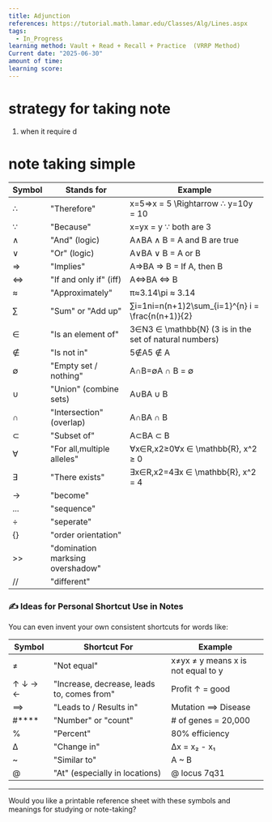 ```yaml
---
title: Adjunction
references: https://tutorial.math.lamar.edu/Classes/Alg/Lines.aspx
tags:
  - In_Progress
learning method: Vault + Read + Recall + Practice  (VRRP Method)
Current date: "2025-06-30"
amount of time: 
learning score:
---
```


# strategy for taking note 
1. when it require d



# note taking simple 

| Symbol | Stands for                       | Example                                                |
| ------ | -------------------------------- | ------------------------------------------------------ |
| ∴      | "Therefore"                      | x=5⇒x = 5 \Rightarrow ∴ y=10y = 10                     |
| ∵      | "Because"                        | x=yx = y ∵ both are 3                                  |
| ∧      | "And" (logic)                    | A∧BA ∧ B = A and B are true                            |
| ∨      | "Or" (logic)                     | A∨BA ∨ B = A or B                                      |
| ⇒      | "Implies"                        | A⇒BA ⇒ B = If A, then B                                |
| ⇔      | "If and only if" (iff)           | A⇔BA ⇔ B                                               |
| ≈      | "Approximately"                  | π≈3.14\pi ≈ 3.14                                       |
| ∑      | "Sum" or "Add up"                | ∑i=1ni=n(n+1)2\sum_{i=1}^{n} i = \frac{n(n+1)}{2}      |
| ∈      | "Is an element of"               | 3∈N3 ∈ \mathbb{N} (3 is in the set of natural numbers) |
| ∉      | "Is not in"                      | 5∉A5 ∉ A                                               |
| ∅      | "Empty set / nothing"            | A∩B=∅A ∩ B = ∅                                         |
| ∪      | "Union" (combine sets)           | A∪BA ∪ B                                               |
| ∩      | "Intersection" (overlap)         | A∩BA ∩ B                                               |
| ⊂      | "Subset of"                      | A⊂BA ⊂ B                                               |
| ∀      | "For all,multiple alleles"       | ∀x∈R,x2≥0∀x ∈ \mathbb{R}, x^2 ≥ 0                      |
| ∃      | "There exists"                   | ∃x∈R,x2=4∃x ∈ \mathbb{R}, x^2 = 4                      |
| ->     | "become"                         |                                                        |
| ...    | "sequence"                       |                                                        |
| ÷      | "seperate"                       |                                                        |
| {}     | "order orientation"              |                                                        |
| >>     | "domination marksing overshadow" |                                                        |
| //     | "different"                      |                                                        |


### ✍️ **Ideas for Personal Shortcut Use in Notes**

You can even invent your own consistent shortcuts for words like:

| Symbol  | Shortcut For                               | Example                            |
| ------- | ------------------------------------------ | ---------------------------------- |
| ≠       | "Not equal"                                | x≠yx ≠ y means x is not equal to y |
| ↑ ↓ → ← | "Increase, decrease, leads to, comes from" | Profit ↑ = good                    |
| ⟹       | "Leads to / Results in"                    | Mutation ⟹ Disease                 |
| #****   | "Number" or "count"                        | # of genes = 20,000                |
| %       | "Percent"                                  | 80% efficiency                     |
| ∆       | "Change in"                                | ∆x = x₂ - x₁                       |
| ~       | "Similar to"                               | A ~ B                              |
| @       | "At" (especially in locations)             | @ locus 7q31                       |

---

Would you like a printable reference sheet with these symbols and meanings for studying or note-taking?